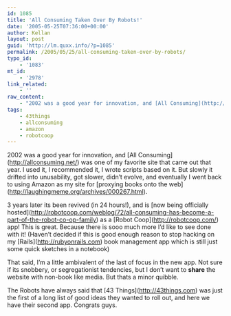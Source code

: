 ```yaml
---
id: 1085
title: 'All Consuming Taken Over By Robots!'
date: '2005-05-25T07:36:00+00:00'
author: Kellan
layout: post
guid: 'http://lm.quxx.info/?p=1085'
permalink: /2005/05/25/all-consuming-taken-over-by-robots/
typo_id:
    - '1083'
mt_id:
    - '2978'
link_related:
    - ''
raw_content:
    - "2002 was a good year for innovation, and [All Consuming](http://allconsuming.net/) was one of my favorite site that came out that year.  I used it, I recommended it, I wrote scripts based on it.  But slowly it drifted into unusability, got slower, didn\\'t evolve, and eventually I went back to using Amazon as my site for [proxying books onto the web](http://laughingmeme.org/archives/000267.html).\r\n\r\n3 years later its been revived (in 24 hours!), and is [now being officially hosted](http://robotcoop.com/weblog/72/all-consuming-has-become-a-part-of-the-robot-co-op-family) as a [Robot Coop](http://robotcoop.com/) app!  This is great.  Because there is sooo much more I\\'d like to see done with it!  (Haven\\'t decided if this is good enough reason to stop hacking on my [Rails](http://rubyonrails.com) book management app which is still just some quick sketches in a notebook)\r\n\r\nThat said, I\\'m a little ambivalent of the last of focus in the new app.  Not sure if its snobbery, or segregationist tendencies, but I don\\'t want to **share** the website with non-book like media.  But thats a minor quibble.\r\n\r\nThe Robots have always said that [43 Things](http://43things.com) was just the first of a long list of good ideas they wanted to roll out, and here we have their second app.  Congrats guys."
tags:
    - 43things
    - allconsuming
    - amazon
    - robotcoop
---
```


2002 was a good year for innovation, and \[All Consuming\](http://allconsuming.net/) was one of my favorite site that came out that year. I used it, I recommended it, I wrote scripts based on it. But slowly it drifted into unusability, got slower, didn’t evolve, and eventually I went back to using Amazon as my site for \[proxying books onto the web\](http://laughingmeme.org/archives/000267.html).

3 years later its been revived (in 24 hours!), and is \[now being officially hosted\](http://robotcoop.com/weblog/72/all-consuming-has-become-a-part-of-the-robot-co-op-family) as a \[Robot Coop\](http://robotcoop.com/) app! This is great. Because there is sooo much more I’d like to see done with it! (Haven’t decided if this is good enough reason to stop hacking on my \[Rails\](http://rubyonrails.com) book management app which is still just some quick sketches in a notebook)

That said, I’m a little ambivalent of the last of focus in the new app. Not sure if its snobbery, or segregationist tendencies, but I don’t want to **share** the website with non-book like media. But thats a minor quibble.

The Robots have always said that \[43 Things\](http://43things.com) was just the first of a long list of good ideas they wanted to roll out, and here we have their second app. Congrats guys.